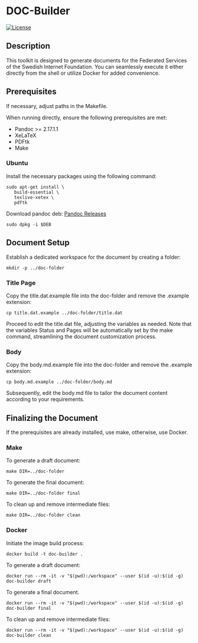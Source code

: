 # DOC-Builder

[![License](https://img.shields.io/badge/license-Apache%202.0-blue.svg)](LICENSE)

## Description

This toolkit is designed to generate documents for the Federated Services of the Swedish Internet Foundation. You can seamlessly execute it either directly from the shell or utilize Docker for added convenience.


## Prerequisites

If necessary, adjust paths in the Makefile.

When running directly, ensure the following prerequisites are met:

- Pandoc >= 2.17.1.1
- XeLaTeX
- PDFtk
- Make


### Ubuntu

Install the necessary packages using the following command:
```
sudo apt-get install \
   build-essential \
   texlive-xetex \
   pdftk
```

Download pandoc deb: [Pandoc Releases](https://github.com/jgm/pandoc/releases)

```
sudo dpkg -i $DEB
```


## Document Setup

Establish a dedicated workspace for the document by creating a folder:

```
mkdir -p ../doc-folder
```

### Title Page

Copy the title.dat.example file into the doc-folder and remove the .example extension:
```
cp title.dat.example ../doc-folder/title.dat
```

Proceed to edit the title.dat file, adjusting the variables as needed. Note that the variables Status and Pages will be automatically set by the make command, streamlining the document customization process.


### Body

Copy the body.md.example file into the doc-folder and remove the .example extension:
```
cp body.md.example ../doc-folder/body.md
```
Subsequently, edit the body.md file to tailor the document content according to your requirements.


## Finalizing the Document

If the prerequisites are already installed, use make, otherwise, use Docker.


### Make

To generate a draft document:
```
make DIR=../doc-folder
```

To generate the final document:
```
make DIR=../doc-folder final
```

To clean up and remove intermediate files:
```
make DIR=../doc-folder clean
```


### Docker

Initiate the image build process:
```
docker build -t doc-builder .
```

To generate a draft document:
```
docker run --rm -it -v "$(pwd):/workspace" --user $(id -u):$(id -g) doc-builder draft
```

To generate a final document.
```
docker run --rm -it -v "$(pwd):/workspace" --user $(id -u):$(id -g) doc-builder final
```

To clean up and remove intermediate files:
```
docker run --rm -it -v "$(pwd):/workspace" --user $(id -u):$(id -g) doc-builder clean
```
